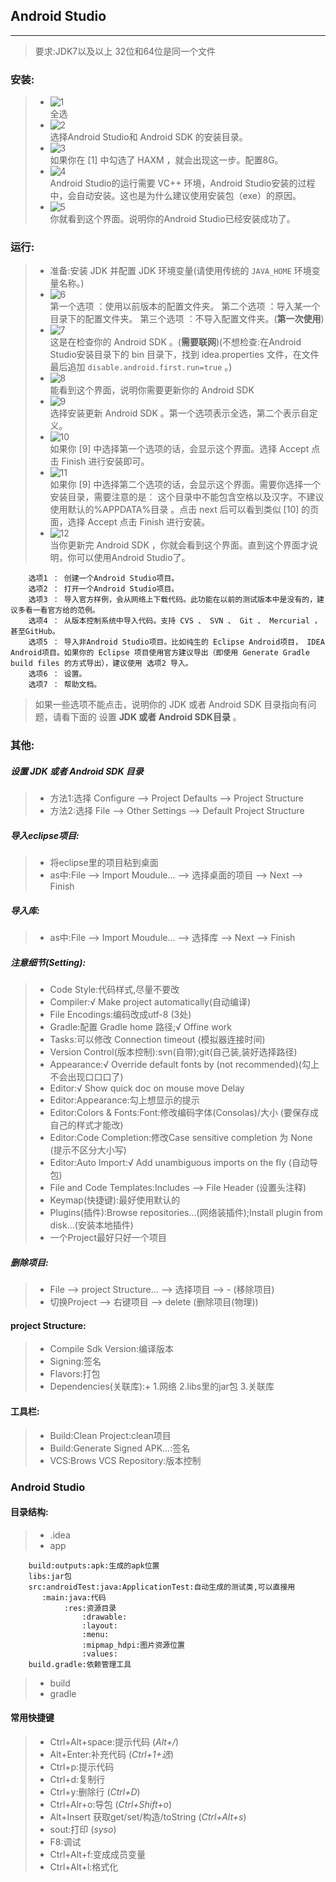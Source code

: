 ## Android Studio
---
> 要求:JDK7以及以上
> 32位和64位是同一个文件

### 安装:
> - ![1](/Resource/AndroidStudio/as_1.png)  
>  全选
> - ![2](/Resource/AndroidStudio/as_2.png)  
> 选择Android Studio和 Android SDK 的安装目录。
> - ![3](/Resource/AndroidStudio/as_3.png)  
> 如果你在 [1] 中勾选了 HAXM ，就会出现这一步。配置8G。
> - ![4](/Resource/AndroidStudio/as_4.png)  
> Android Studio的运行需要 VC++ 环境，Android Studio安装的过程中，会自动安装。这也是为什么建议使用安装包（exe）的原因。
> - ![5](/Resource/AndroidStudio/as_5.png)  
> 你就看到这个界面。说明你的Android Studio已经安装成功了。

### 运行:
> - 准备:安装 JDK 并配置 JDK 环境变量(请使用传统的 `JAVA_HOME` 环境变量名称。)  
> - ![6](/Resource/AndroidStudio/as_6.png)  
> 第一个选项 ：使用以前版本的配置文件夹。
  第二个选项 ：导入某一个目录下的配置文件夹。
  第三个选项 ：不导入配置文件夹。(**第一次使用**)  
> - ![7](/Resource/AndroidStudio/as_7.png)  
> 这是在检查你的 Android SDK 。(**需要联网**)(不想检查:在Android Studio安装目录下的 bin 目录下，找到 idea.properties 文件，在文件最后追加 `disable.android.first.run=true` 。)
> - ![8](/Resource/AndroidStudio/as_8.png)  
> 能看到这个界面，说明你需要更新你的 Android SDK 
> - ![9](/Resource/AndroidStudio/as_9.png)  
> 选择安装更新 Android SDK 。第一个选项表示全选，第二个表示自定义。
> - ![10](/Resource/AndroidStudio/as_10.png)  
> 如果你 [9] 中选择第一个选项的话，会显示这个界面。选择 Accept 点击 Finish 进行安装即可。  
> - ![11](/Resource/AndroidStudio/as_11.png)  
> 如果你 [9] 中选择第二个选项的话，会显示这个界面。需要你选择一个安装目录，需要注意的是： 这个目录中不能包含空格以及汉字。不建议使用默认的%APPDATA%目录 。点击 next 后可以看到类似 [10] 的页面，选择 Accept 点击 Finish 进行安装。
> - ![12](/Resource/AndroidStudio/as_12.png)  
> 当你更新完 Android SDK ，你就会看到这个界面。直到这个界面才说明，你可以使用Android Studio了。
> 
		选项1 ： 创建一个Android Studio项目。
		选项2 ： 打开一个Android Studio项目。
		选项3 ： 导入官方样例，会从网络上下载代码。此功能在以前的测试版本中是没有的，建议多看一看官方给的范例。
		选项4 ： 从版本控制系统中导入代码。支持 CVS 、 SVN 、 Git 、 Mercurial ， 甚至GitHub。
		选项5 ： 导入非Android Studio项目。比如纯生的 Eclipse Android项目， IDEA Android项目。如果你的 Eclipse 项目使用官方建议导出（即使用 Generate Gradle build files 的方式导出），建议使用 选项2 导入。
		选项6 ： 设置。
		选项7 ： 帮助文档。

> 如果一些选项不能点击，说明你的 JDK 或者 Android SDK 目录指向有问题，请看下面的 设置 **JDK 或者 Android SDK目录** 。

### 其他:
##### 设置 JDK 或者 Android SDK 目录
> - 方法1:选择 Configure --> Project Defaults --> Project Structure
> - 方法2:选择 File --> Other Settings --> Default Project Structure

##### 导入eclipse项目:
> - 将eclipse里的项目粘到桌面
> - as中:File --> Import Moudule... --> 选择桌面的项目 --> Next --> Finish

##### 导入库:
> - as中:File --> Import Moudule... --> 选择库 --> Next --> Finish

##### 注意细节(Setting):
> - Code Style:代码样式,尽量不要改
> - Compiler:√ Make project automatically(自动编译)
> - File Encodings:编码改成utf-8 (3处)
> - Gradle:配置 Gradle home 路径;√ Offine work
> - Tasks:可以修改 Connection timeout (模拟器连接时间)
> - Version Control(版本控制):svn(自带);git(自己装,装好选择路径)
> - Appearance:√ Override default fonts by (not recommended)(勾上不会出现口口口了)
> - Editor:√ Show quick doc on mouse move Delay
> - Editor:Appearance:勾上想显示的提示
> - Editor:Colors & Fonts:Font:修改编码字体(Consolas)/大小 (要保存成自己的样式才能改)
> - Editor:Code Completion:修改Case sensitive completion 为 None (提示不区分大小写)
> - Editor:Auto Import:√ Add unambiguous imports on the fly (自动导包)
> - File and Code Templates:Includes --> File Header (设置头注释)
> - Keymap(快捷键):最好使用默认的
> - Plugins(插件):Browse repositories...(网络装插件);Install plugin from disk...(安装本地插件)
> - 一个Project最好只好一个项目

##### 删除项目:
> - File --> project Structure... --> 选择项目 --> - (移除项目)
> - 切换Project --> 右键项目 --> delete (删除项目(物理))

#### project Structure:
> - Compile Sdk Version:编译版本
> - Signing:签名
> - Flavors:打包
> - Dependencies(关联库):+ 1.网络 2.libs里的jar包 3.关联库

#### 工具栏:
> - Build:Clean Project:clean项目
> - Build:Generate Signed APK...:签名
> - VCS:Brows VCS Repository:版本控制

### Android Studio
#### 目录结构:
> - .idea
> - app
>
		build:outputs:apk:生成的apk位置
		libs:jar包
		src:androidTest:java:ApplicationTest:自动生成的测试类,可以直接用
		   :main:java:代码
			    :res:资源目录
					:drawable:
					:layout:
					:menu:
					:mipmap_hdpi:图片资源位置
					:values:
		build.gradle:依赖管理工具
				
> - build
> - gradle

#### 常用快捷键
> - Ctrl+Alt+space:提示代码 (*Alt+/*)
> - Alt+Enter:补充代码 (*Ctrl+1+选*)
> - Ctrl+p:提示代码
> - Ctrl+d:复制行
> - Ctrl+y:删除行 (*Ctrl+D*)
> - Ctrl+Alr+o:导包 (*Ctrl+Shift+o*)
> - Alt+Insert 获取get/set/构造/toString   (*Ctrl+Alt+s*)
> - sout:打印 (*syso*)
> - F8:调试
> - Ctrl+Alt+f:变成成员变量
> - Ctrl+Alt+l:格式化